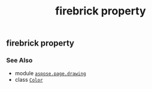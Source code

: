 ﻿---
title: firebrick property
second_title: Aspose.Page for Python via .NET API References
description: 
type: docs
weight: 550
url: /python-net/aspose.page.drawing/color/firebrick/
is_root: false
---

## firebrick property


### See Also
* module [`aspose.page.drawing`](../../)
* class [`Color`](/page/python-net/aspose.page.drawing/color)
